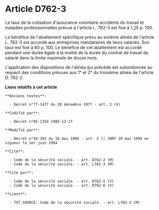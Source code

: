# Article D762-3

Le taux de la cotisation d'assurance volontaire accidents du travail et maladies professionnelles prévue à l'article L. 762-3
est fixé à 1,25 p. 100. 

Le bénéfice de l'abattement spécifique prévu au sixième alinéa de l'article L. 762-3 est accordé aux entreprises mandataires
de leurs salariés. Son taux est fixé à 60 p. 100. Le bénéfice de cet abattement est accordé pendant une durée égale à la
moitié de la durée du contrat de travail du salarié dans la limite maximale de douze mois.

L'application des dispositions de l'alinéa qui précède est subordonnée au respect des conditions prévues aux 1° et 2° du
troisième alinéa de l'article D. 762-2.

**Liens relatifs à cet article**

	**Anciens textes**:

	  - Décret n°77-1477 du 28 décembre 1977 - art. 2 (V)

	**Codifié par**:

	  - Décret n°85-1354 1985-12-17

	**Modifié par**:

	  - Décret n°94-393 du 18 mai 1994 - art. 2 () JORF 20 mai 1994 en vigueur le 1er juin 1994

	**Cite**:

	  - Code de la sécurité sociale. - art. D762-2 (M)
	  - Code de la sécurité sociale. - art. L762-3 (M)

	**Cité par**:

	  - Code de la sécurité sociale. - art. D762-5 (V)
	  - Code de la sécurité sociale. - art. D762-6 (V)

	**Liens**:

	  - TXT_SOURCE: Code de la sécurité sociale. - art. L762-3 (M)

